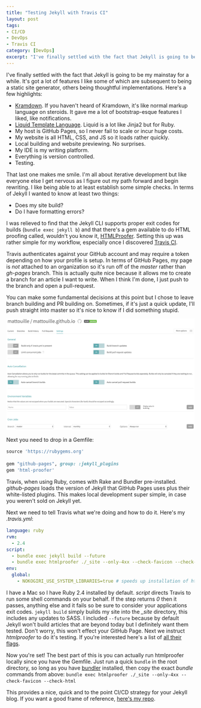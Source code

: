 ```yaml
---
title: "Testing Jekyll with Travis CI"
layout: post
tags:
- CI/CD
- DevOps
- Travis CI
category: [DevOps]
excerpt: "I've finally settled with the fact that Jekyll is going to be my mainstay for a while. It's got a lot of features I like some of which are subsequent to being a static site generator, others being thoughtful implementations."
---
```


I've finally settled with the fact that Jekyll is going to be my mainstay for a while. It's got a lot of features I like some of which are subsequent to being a static site generator, others being thoughtful implementations. Here's a few highlights:

* [Kramdown](https://kramdown.gettalong.org/). If you haven't heard of Kramdown, it's like normal markup language on steroids. It gave me a lot of bootstrap-esque features I liked, like notifications.
* [Liquid Template Language](https://shopify.github.io/liquid/). Liquid is a lot like Jinja2 but for Ruby.
* My host is GitHub Pages, so I never fail to scale or incur huge costs.
* My website is all HTML, CSS, and JS so it loads rather quickly.
* Local building and website previewing. No surprises.
* My IDE is my writing platform.
* Everything is version controlled.
* Testing.

That last one makes me smile. I'm all about iterative development but like everyone else I get nervous as I figure out my path forward and begin rewriting. I like being able to at least establish some simple checks. In terms of Jekyll I wanted to know at least two things:

* Does my site build?
* Do I have formatting errors?

I was relieved to find that the Jekyll CLI supports proper exit codes for builds (`bundle exec jekyll b`) and that there's a gem available to do HTML proofing called, wouldn't you know it, [HTMLProofer](https://github.com/gjtorikian/html-proofer). Setting this up was rather simple for my workflow, especially once I discovered [Travis CI](https://travis-ci.org).

Travis authenticates against your GitHub account and may require a token depending on how your profile is setup. In terms of GitHub Pages, my page is _not_ attached to an organization so it's run off of the _master_ rather than _gh-pages_ branch. This is actually quite nice because it allows me to create a branch for an article I want to write. When I think I'm done, I just push to the branch and open a pull-request.

You can make some fundamental decisions at this point but I chose to leave branch building and PR building on. Sometimes, if it's just a quick update, I'll push straight into master so it's nice to know if I did something stupid.

![Travis Settings](/img/posts/2017-10-30-testing-jekyll-with-travis-ci/travis-settings.png)

Next you need to drop in a Gemfile:

```ruby
source 'https://rubygems.org'

gem "github-pages", group: :jekyll_plugins
gem 'html-proofer'
```

Travis, when using Ruby, comes with Rake and Bundler pre-installed. _github-pages_ loads the version of Jekyll that GitHub Pages uses plus their white-listed plugins. This makes local development super simple, in case you weren't sold on Jekyll yet.

Next we need to tell Travis what we're doing and how to do it. Here's my _.travis.yml_:

```yaml
language: ruby
rvm:
  - 2.4
script:
  - bundle exec jekyll build --future
  - bundle exec htmlproofer ./_site --only-4xx --check-favicon --check-html
env:
  global:
    - NOKOGIRI_USE_SYSTEM_LIBRARIES=true # speeds up installation of html-proofer
```

I have a Mac so I have Ruby 2.4 installed by default. _script_ directs Travis to run some shell commands on your behalf. If the step returns _0_ then it passes, anything else and it fails so be sure to consider your applications exit codes. `jekyll build` simply builds my site into the _\_site_ directory, this includes any updates to SASS. I included `--future` because by default Jekyll won't build articles that are beyond today but I definitely want them tested. Don't worry, this won't effect your GitHub Page. Next we instruct _htmlproofer_ to do it's testing. If you're interested here's a list of [all their flags](https://github.com/gjtorikian/html-proofer).

Now you're set! The best part of this is you can actually run htmlproofer locally since you have the Gemfile. Just run a quick `bundle` in the root directory, so long as you have [bundler](http://bundler.io/) installed, then copy the exact _bundle_ commands from above: `bundle exec htmlproofer ./_site --only-4xx --check-favicon --check-html`

This provides a nice, quick and to the point CI/CD strategy for your Jekyll blog. If you want a good frame of reference, [here's my repo](https://github.com/mattouille/mattouille.github.io).
